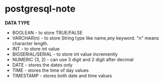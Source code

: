 # postgresql-note

**DATA TYPE**
* BOOLEAN - to store TRUE/FALSE
* VARCHAR(n) - to store String type like name,any keyword. "n" means character length.
* INT - to store int value
* BIGSERIAL/SERIAL - to store int value incremently
* NUMERIC (3, 2) - can use 3 digit and 2 digit after decimal
* DATE -  stores the dates only
* TIME - stores the time of day values
* TIMESTAMP - stores both date and time values
